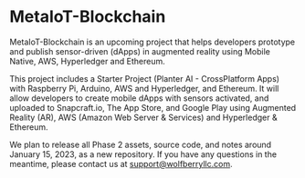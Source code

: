 # MetaIoT-Blockchain

MetaIoT-Blockchain is an upcoming project that helps developers prototype and publish sensor-driven (dApps) in augmented reality using Mobile Native, AWS, Hyperledger and Ethereum.

This project includes a Starter Project (Planter AI - CrossPlatform Apps) with Raspberry Pi, Arduino, AWS and Hyperledger, and Ethereum. It will allow developers to create mobile dApps with sensors activated, and uploaded to Snapcraft.io, The App Store, and Google Play using Augmented Reality (AR), AWS (Amazon Web Server & Services) and Hyperledger & Ethereum.

We plan to release all Phase 2 assets, source code, and notes around January 15, 2023, as a new repository. If you have any questions in the meantime, please contact us at support@wolfberryllc.com.
